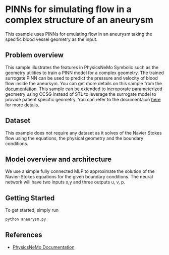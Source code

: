 # PINNs for simulating flow in a complex structure of an aneurysm

This example uses PINNs for emulating flow in an aneurysm taking the specific blood vessel geometry as the input. 

## Problem overview
This sample illustrates the features in PhysicsNeMo Symbolic such as the geometry utilities to train a PINN model for a complex geometry. The trained surrogate PINN can be used to predict the pressure and velocity of blood flow inside the aneursym. You can get more details on this sample from the [documentation](https://docs.nvidia.com/deeplearning/physicsnemo/PhysicsNeMo-sym/user_guide/intermediate/adding_stl_files.html). This sample can be extended to incroporate parameterized geometry using CCSG instead of STL to leverage the surrogate model to provide patient specific geometry.  You can refer to the documentaion [here](https://docs.nvidia.com/deeplearning/physicsnemo/PhysicsNeMo-sym/user_guide/advanced/parametrized_simulations.html#creating-nodes-and-architecture-for-parameterized-problems) for more details. 

## Dataset

This example does not require any dataset as it solves of the Navier Stokes flow using the equations, the physical geometry and the boundary conditions.

## Model overview and architecture

We use a simple fully connected MLP to approximate the solution of the Navier-Stokes equations for the given boundary conditions. The neural network will have two inputs x,y and three outputs u, v, p.

## Getting Started

To get started, simply run

```bash
python aneurysm.py
```

## References

- [PhysicsNeMo Documentation](https://docs.nvidia.com/deeplearning/physicsnemo/PhysicsNeMo-sym/user_guide/intermediate/adding_stl_files.html)
